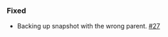 ### Fixed
- Backing up snapshot with the wrong parent. [#27](https://github.com/plattfot/baksnapper/issues/27)

